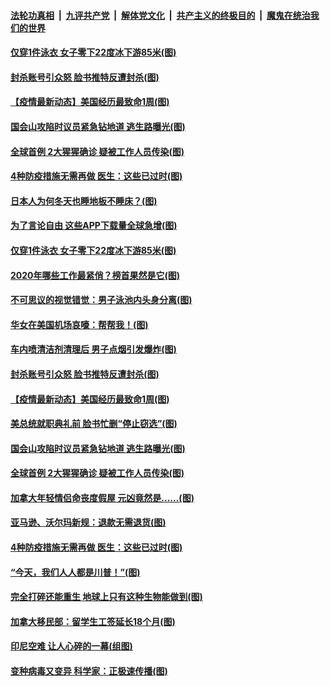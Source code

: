 ####  [法轮功真相](../../../../basic/blob/master/README.md?t=01140102) &nbsp;|&nbsp; [九评共产党](../../../../9ping.md/blob/master/README.md?t=01140102) &nbsp;|&nbsp; [解体党文化](../../../../jtdwh.md/blob/master/README.md?t=01140102)  &nbsp;|&nbsp; [共产主义的终极目的](../../../../gczydzjmd.md/blob/master/README.md?t=01140102) &nbsp;|&nbsp; [魔鬼在统治我们的世界](../../../../mgztzwmdsj.md/blob/master/README.md?t=01140102) 

#### [仅穿1件泳衣 女子零下22度冰下游85米(图)](../pages/p3/959009.md?t=01140102) 

#### [封杀账号引众怒 脸书推特反遭封杀(图)](../pages/p3/958909.md?t=01140102) 

#### [【疫情最新动态】美国经历最致命1周(图)](../pages/p3/958875.md?t=01140102) 

#### [国会山攻陷时议员紧急钻地道 逃生路曝光(图)](../pages/p3/958886.md?t=01140102) 

#### [全球首例 2大猩猩确诊 疑被工作人员传染(图)](../pages/p3/958879.md?t=01140102) 

#### [4种防疫措施无需再做 医生：这些已过时(图)](../pages/p3/958792.md?t=01140102) 

#### [日本人为何冬天也睡地板不睡床？(图)](../pages/p3/959014.md?t=01140102) 

#### [为了言论自由 这些APP下载量全球急增(图)](../pages/p3/959002.md?t=01140102) 

#### [仅穿1件泳衣 女子零下22度冰下游85米(图)](../pages/p3/959009.md?t=01140102) 

#### [2020年哪些工作最紧俏？榜首果然是它(图)](../pages/p3/958963.md?t=01140102) 

#### [不可思议的视觉错觉：男子泳池内头身分离(图)](../pages/p3/958922.md?t=01140102) 

#### [华女在美国机场哀嚎：帮帮我！(图)](../pages/p3/958917.md?t=01140102) 

#### [车内喷清洁剂清理后 男子点烟引发爆炸(图)](../pages/p3/958918.md?t=01140102) 

#### [封杀账号引众怒 脸书推特反遭封杀(图)](../pages/p3/958909.md?t=01140102) 

#### [【疫情最新动态】美国经历最致命1周(图)](../pages/p3/958875.md?t=01140102) 

#### [美总统就职典礼前 脸书忙删“停止窃选”(图)](../pages/p3/958897.md?t=01140102) 

#### [国会山攻陷时议员紧急钻地道 逃生路曝光(图)](../pages/p3/958886.md?t=01140102) 

#### [全球首例 2大猩猩确诊 疑被工作人员传染(图)](../pages/p3/958879.md?t=01140102) 

#### [加拿大年轻情侣命丧度假屋 元凶竟然是......(图)](../pages/p3/958834.md?t=01140102) 

#### [亚马逊、沃尔玛新规：退款无需退货(图)](../pages/p3/958826.md?t=01140102) 

#### [4种防疫措施无需再做 医生：这些已过时(图)](../pages/p3/958792.md?t=01140102) 

#### [“今天，我们人人都是川普！”(图)](../pages/p3/958759.md?t=01140102) 

#### [完全打碎还能重生 地球上只有这种生物能做到(图)](../pages/p3/958776.md?t=01140102) 

#### [加拿大移民部：留学生工签延长18个月(图)](../pages/p3/958784.md?t=01140102) 

#### [印尼空难 让人心碎的一幕(组图)](../pages/p3/958763.md?t=01140102) 

#### [变种病毒又变异 科学家：正极速传播(图)](../pages/p3/958704.md?t=01140102) 

